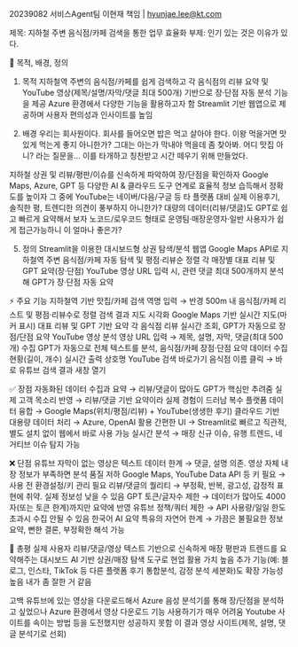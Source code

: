 20239082 서비스Agent팀 이현재 책임 | hyunjae.lee@kt.com

제목: 지하철 주변 음식점/카페 검색을 통한 업무 효율화
부제: 인기 있는 것은 이유가 있다.

📌 목적, 배경, 정의
1. 목적
지하철역 주변의 음식점/카페를 쉽게 검색하고
각 음식점의 리뷰 요약 및 YouTube 영상(제목/설명/자막/댓글 최대 500개) 기반으로 장·단점 자동 분석 기능을 제공
Azure 환경에서 다양한 기능을 활용하고자 함
Streamlit 기반 웹앱으로 제공하며 사용자 편의성과 인사이트를 높임

3. 배경
우리는 회사원이다.
회사를 들어오면 밥은 먹고 살아야 한다.
이왕 먹을거면 맛있게 먹는게 좋지 아니한가?
그대는 아는가 막내야 먹을데 좀 찾아봐. 어디 맛집 아니? 라는 질문을...
이를 타개하고 칭찬받고 시간 떼우기 위해 만들었다.

지하철 상권 및 리뷰/평판/이슈를 신속하게 파악하여 장/단점을 확인하자
Google Maps, Azure, GPT 등 다양한 AI & 클라우드 도구 연계로 효율적 정보 습득해서 정확도를 높이자
그 중에 YouTube는 네이버/다음/구글 등 타 플랫폼 대비 실제 이용후기, 솔직한 평, 트렌디한 의견이 풍부하지 아니한가?
대량의 데이터(리뷰/댓글)도 GPT로 쉽고 빠르게 요약해서 보자
노코드/로우코드 형태로 운영팀·매장운영자·일반 사용자가 쉽게 접근가능하니 이 얼마나 좋은가?

5. 정의
Streamlit을 이용한 대시보드형 상권 탐색/분석 웹앱
Google Maps API로 지하철역 주변 음식점/카페 자동 탐색 및 평점·리뷰순 정렬
각 매장별 대표 리뷰 및 GPT 요약(장·단점)
YouTube 영상 URL 입력 시, 관련 댓글 최대 500개까지 분석해 GPT가 장·단점 자동 요약

⚡ 주요 기능
지하철역 기반 맛집/카페 검색
역명 입력 → 반경 500m 내 음식점/카페 리스트 및 평점·리뷰수로 정렬
검색 결과 지도 시각화
Google Maps 기반 실시간 지도(마커 표시)
대표 리뷰 및 GPT 기반 요약
각 음식점 리뷰 실시간 조회, GPT가 자동으로 장점/단점 요약
YouTube 영상 분석
영상 URL 입력 → 제목, 설명, 자막, 댓글(최대 500개) 수집
GPT가 자동으로 전체 텍스트를 분석, 음식점/카페 장점·단점 요약
데이터 수집 현황(길이, 개수) 실시간 출력
상호명 YouTube 검색 바로가기
음식점 이름 클릭 → 바로 유튜브 검색 결과 새창 열기

✅ 장점
자동화된 데이터 수집과 요약
→ 리뷰/댓글이 많아도 GPT가 핵심만 추려줌
실제 고객 목소리 반영
→ 리뷰/댓글 기반 요약이라 실제 경험이 드러남
복수 플랫폼 데이터 융합
→ Google Maps(위치/평점/리뷰) + YouTube(생생한 후기)
클라우드 기반 대용량 데이터 처리
→ Azure, OpenAI 활용
간편한 UI
→ Streamlit로 빠르고 직관적, 별도 설치 없이 웹에서 바로 사용 가능
실시간 분석
→ 매장 신규 이슈, 유행 트렌드, 네거티브 이슈 탐지 가능

❌ 단점
유튜브 자막이 없는 영상은 텍스트 데이터 한계
→ 댓글, 설명 의존. 영상 자체 내장 정보가 부족하면 분석 품질 저하
Google Maps, YouTube Data API 등 키 필요
→ 사용 전 환경설정/키 관리 필요
리뷰/댓글의 퀄리티
→ 부정확, 반복, 광고성, 감정적 표현에 취약. 실제 정보성 낮을 수 있음
GPT 토큰/글자수 제한
→ 데이터가 많아도 4000자(또는 토큰 한계)까지만 요약에 반영
유튜브 정책/쿼터 제한
→ API 사용량/일일 한도 초과시 수집 안될 수 있음
한국어 AI 요약 특유의 자연어 한계
→ 가끔은 불필요한 정보 요약, 뻔한 결론, 부정확한 해석 가능

📝 총평
실제 사용자 리뷰/댓글/영상 텍스트 기반으로 신속하게 매장 평판과 트렌드를 요약해주는 대시보드
AI 기반 상권/매장 탐색 도구로 현업 활용 가치 높음
추가 기능(예: 블로그, 인스타, TikTok 등 다른 플랫폼 후기 통합분석, 감정 분석 세분화)도 확장 가능성 높음
내가 좀 잘한 거 같음






고백
유튜브에 있는 영상을 다운로드해서 Azure 음성 분석기를 통해 장/단점을 분석하고 싶었으나
Azure 환경에서 영상 다운로드 기능 사용하기가 매우 어려움
Youtube 사이트를 속이는 방법 등을 도전했지만 성공하지 못함
이 결과 영상 사이트(제목, 설명, 댓글 분석기로 선회)
